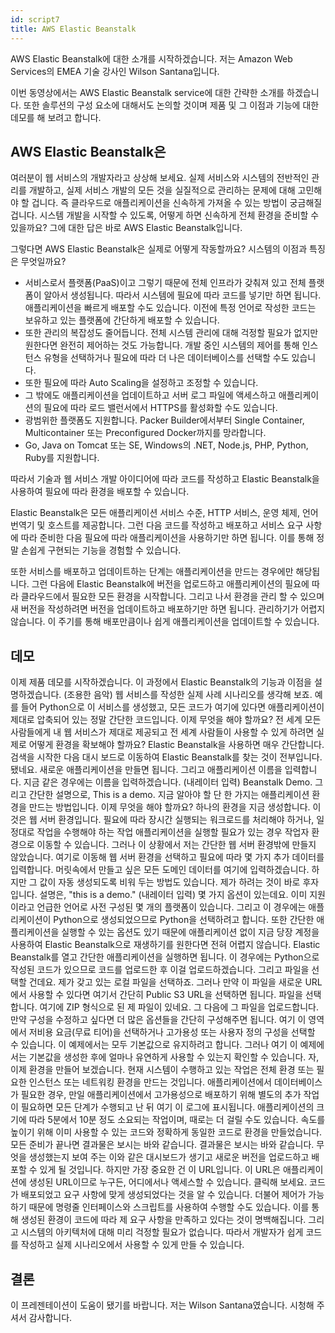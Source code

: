 ```yaml
---
id: script7
title: AWS Elastic Beanstalk
---
```


AWS Elastic Beanstalk에 대한 소개를 시작하겠습니다. 저는 Amazon Web Services의 EMEA 기술 강사인 Wilson Santana입니다.

이번 동영상에서는 AWS Elastic Beanstalk service에 대한 간략한 소개를 하겠습니다. 또한 솔루션의 구성 요소에 대해서도 논의할 것이며 제품 및 그 이점과 기능에 대한 데모를 해 보려고 합니다.

## AWS Elastic Beanstalk은

여러분이 웹 서비스의 개발자라고 상상해 보세요. 실제 서비스와 시스템의 전반적인 관리를 개발하고, 실제 서비스 개발의 모든 것을 실질적으로 관리하는 문제에 대해 고민해야 할 겁니다. 즉 클라우드로 애플리케이션을 신속하게 가져올 수 있는 방법이 궁금해질 겁니다. 시스템 개발을 시작할 수 있도록, 어떻게 하면 신속하게 전체 환경을 준비할 수 있을까요? 그에 대한 답은 바로 AWS Elastic Beanstalk입니다.

그렇다면 AWS Elastic Beanstalk은 실제로 어떻게 작동할까요? 시스템의 이점과 특징은 무엇일까요?

- 서비스로서 플랫폼(PaaS)이고 그렇기 때문에 전체 인프라가 갖춰져 있고 전체 플랫폼이 알아서 생성됩니다. 따라서 시스템에 필요에 따라 코드를 넣기만 하면 됩니다. 애플리케이션을 빠르게 배포할 수도 있습니다. 이전에 특정 언어로 작성한 코드는 보유하고 있는 플랫폼에 간단하게 배포할 수 있습니다.
- 또한 관리의 복잡성도 줄어듭니다. 전체 시스템 관리에 대해 걱정할 필요가 없지만 원한다면 완전히 제어하는 것도 가능합니다. 개발 중인 시스템의 제어를 통해 인스턴스 유형을 선택하거나 필요에 따라 더 나은 데이터베이스를 선택할 수도 있습니다.
- 또한 필요에 따라 Auto Scaling을 설정하고 조정할 수 있습니다.
- 그 밖에도 애플리케이션을 업데이트하고 서버 로그 파일에 액세스하고 애플리케이션의 필요에 따라 로드 밸런서에서 HTTPS를 활성화할 수도 있습니다.
- 광범위한 플랫폼도 지원합니다. Packer Builder에서부터 Single Container, Multicontainer 또는 Preconfigured Docker까지를 망라합니다.
- Go, Java on Tomcat 또는 SE, Windows의 .NET, Node.js, PHP, Python, Ruby를 지원합니다.

따라서 기술과 웹 서비스 개발 아이디어에 따라 코드를 작성하고 Elastic Beanstalk을 사용하여 필요에 따라 환경을 배포할 수 있습니다.

Elastic Beanstalk은 모든 애플리케이션 서비스 수준, HTTP 서비스, 운영 체제, 언어 번역기 및 호스트를 제공합니다. 그런 다음 코드를 작성하고 배포하고 서비스 요구 사항에 따라 준비한 다음 필요에 따라 애플리케이션을 사용하기만 하면 됩니다. 이를 통해 정말 손쉽게 구현되는 기능을 경험할 수 있습니다.

또한 서비스를 배포하고 업데이트하는 단계는 애플리케이션을 만드는 경우에만 해당됩니다. 그런 다음에 Elastic Beanstalk에 버전을 업로드하고 애플리케이션의 필요에 따라 클라우드에서 필요한 모든 환경을 시작합니다. 그리고 나서 환경을 관리 할 수 있으며 새 버전을 작성하려면 버전을 업데이트하고 배포하기만 하면 됩니다. 관리하기가 어렵지 않습니다. 이 주기를 통해 배포만큼이나 쉽게 애플리케이션을 업데이트할 수 있습니다.

## 데모

이제 제품 데모를 시작하겠습니다. 이 과정에서 Elastic Beanstalk의 기능과 이점을 설명하겠습니다. (조용한 음악) 웹 서비스를 작성한 실제 사례 시나리오를 생각해 보죠. 예를 들어 Python으로 이 서비스를 생성했고, 모든 코드가 여기에 있다면 애플리케이션이 제대로 압축되어 있는 정말 간단한 코드입니다. 이제 무엇을 해야 할까요? 전 세계 모든 사람들에게 내 웹 서비스가 제대로 제공되고 전 세계 사람들이 사용할 수 있게 하려면 실제로 어떻게 환경을 확보해야 할까요? Elastic Beanstalk을 사용하면 매우 간단합니다. 검색을 시작한 다음 대시 보드로 이동하여 Elastic Beanstalk를 찾는 것이 전부입니다. 됐네요. 새로운 애플리케이션을 만들면 됩니다. 그리고 애플리케이션 이름을 입력합니다. 지금 같은 경우에는 이름을 입력하겠습니다. (내레이터 입력) Beanstalk Demo. 그리고 간단한 설명으로, This is a demo. 지금 알아야 할 단 한 가지는 애플리케이션 환경을 만드는 방법입니다. 이제 무엇을 해야 할까요? 하나의 환경을 지금 생성합니다. 이것은 웹 서버 환경입니다. 필요에 따라 장시간 실행되는 워크로드를 처리해야 하거나, 일정대로 작업을 수행해야 하는 작업 애플리케이션을 실행할 필요가 있는 경우 작업자 환경으로 이동할 수 있습니다. 그러나 이 상황에서 저는 간단한 웹 서버 환경밖에 만들지 않았습니다. 여기로 이동해 웹 서버 환경을 선택하고 필요에 따라 몇 가지 추가 데이터를 입력합니다. 머릿속에서 만들고 싶은 모든 도메인 데이터를 여기에 입력하겠습니다. 하지만 그 값이 자동 생성되도록 비워 두는 방법도 있습니다. 제가 하려는 것이 바로 후자입니다. 설명은, "this is a demo." (내레이터 입력) 몇 가지 옵션이 있는데요. 이미 지원이라고 언급한 언어로 사전 구성된 몇 개의 플랫폼이 있습니다. 그리고 이 경우에는 애플리케이션이 Python으로 생성되었으므로 Python을 선택하려고 합니다. 또한 간단한 애플리케이션을 실행할 수 있는 옵션도 있기 때문에 애플리케이션 없이 지금 당장 계정을 사용하여 Elastic Beanstalk으로 재생하기를 원한다면 전혀 어렵지 않습니다. Elastic Beanstalk를 열고 간단한 애플리케이션을 실행하면 됩니다. 이 경우에는 Python으로 작성된 코드가 있으므로 코드를 업로드한 후 이걸 업로드하겠습니다. 그리고 파일을 선택할 건데요. 제가 갖고 있는 로컬 파일을 선택하죠. 그러나 만약 이 파일을 새로운 URL에서 사용할 수 있다면 여기서 간단히 Public S3 URL을 선택하면 됩니다. 파일을 선택합니다. 여기에 ZIP 형식으로 된 제 파일이 있네요. 그 다음에 그 파일을 업로드합니다. 만약 구성을 수정하고 싶다면 더 많은 옵션들을 간단히 구성해주면 됩니다. 여기 이 영역에서 저비용 요금(무료 티어)을 선택하거나 고가용성 또는 사용자 정의 구성을 선택할 수 있습니다. 이 예제에서는 모두 기본값으로 유지하려고 합니다. 그러나 여기 이 예제에서는 기본값을 생성한 후에 얼마나 유연하게 사용할 수 있는지 확인할 수 있습니다. 자, 이제 환경을 만들어 보겠습니다. 현재 시스템이 수행하고 있는 작업은 전체 환경 또는 필요한 인스턴스 또는 네트워킹 환경을 만드는 것입니다. 애플리케이션에서 데이터베이스가 필요한 경우, 만일 애플리케이션에서 고가용성으로 배포하기 위해 별도의 추가 작업이 필요하면 모든 단계가 수행되고 난 뒤 여기 이 로그에 표시됩니다. 애플리케이션의 크기에 따라 5분에서 10분 정도 소요되는 작업이며, 때로는 더 걸릴 수도 있습니다. 속도를 높이기 위해 이미 사용할 수 있는 코드와 정확하게 동일한 코드로 환경을 만들었습니다. 모든 준비가 끝나면 결과물은 보시는 바와 같습니다. 결과물은 보시는 바와 같습니다. 무엇을 생성했는지 보여 주는 이와 같은 대시보드가 생기고 새로운 버전을 업로드하고 배포할 수 있게 될 것입니다. 하지만 가장 중요한 건 이 URL입니다. 이 URL은 애플리케이션에 생성된 URL이므로 누구든, 어디에서나 액세스할 수 있습니다. 클릭해 보세요. 코드가 배포되었고 요구 사항에 맞게 생성되었다는 것을 알 수 있습니다. 더불어 제어가 가능하기 때문에 명령줄 인터페이스와 스크립트를 사용하여 수행할 수도 있습니다. 이를 통해 생성된 환경이 코드에 따라 제 요구 사항을 만족하고 있다는 것이 명백해집니다. 그리고 시스템의 아키텍처에 대해 미리 걱정할 필요가 없습니다. 따라서 개발자가 쉽게 코드를 작성하고 실제 시나리오에서 사용할 수 있게 만들 수 있습니다.

## 결론

이 프레젠테이션이 도움이 됐기를 바랍니다. 저는 Wilson Santana였습니다. 시청해 주셔서 감사합니다.
